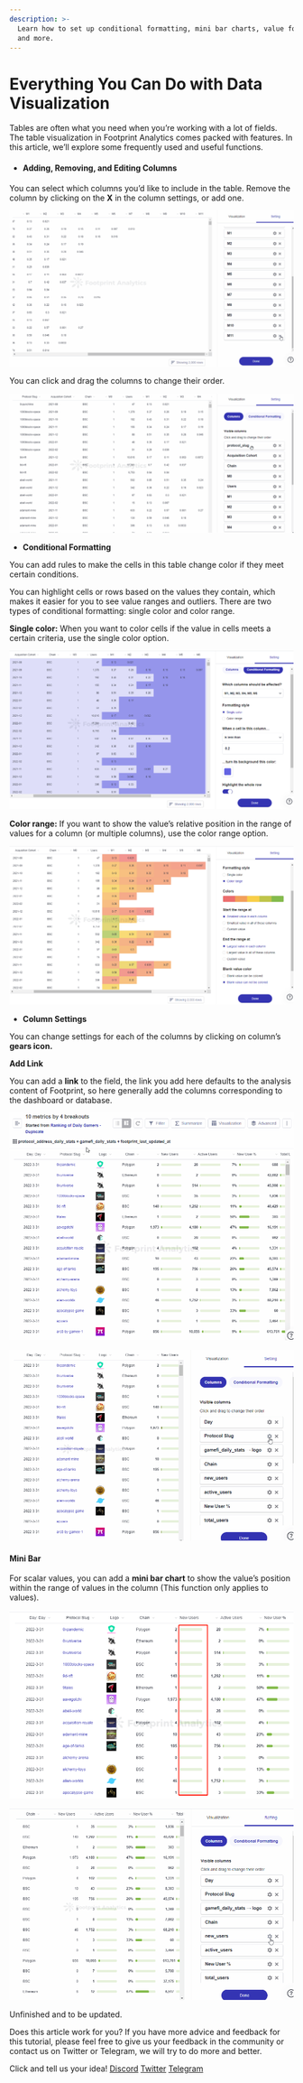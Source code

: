 ```yaml
---
description: >-
  Learn how to set up conditional formatting, mini bar charts, value formatting,
  and more.
---
```


# Everything You Can Do with Data Visualization

Tables are often what you need when you’re working with a lot of fields. The table visualization in Footprint Analytics comes packed with features. In this article, we’ll explore some frequently used and useful functions.

* #### **Adding, Removing, and Editing Columns** <a href="#_jd3lygjvwg0e" id="_jd3lygjvwg0e"></a>

You can select which columns you’d like to include in the table. Remove the column by clicking on the **X** in the column settings, or add one.

![](<../../.gitbook/assets/0 (5)>)

You can click and drag the columns to change their order.

![](<../../.gitbook/assets/1 (4) (1)>)

* **Conditional Formatting**

You can add rules to make the cells in this table change color if they meet certain conditions.

You can highlight cells or rows based on the values they contain, which makes it easier for you to see value ranges and outliers. There are two types of conditional formatting: single color and color range.

**Single color:** When you want to color cells if the value in cells meets a certain criteria, use the single color option.

![](<../../.gitbook/assets/2 (3)>)

**Color range:** If you want to show the value’s relative position in the range of values for a column (or multiple columns), use the color range option.

![](<../../.gitbook/assets/3 (3)>)

* **Column Settings**

You can change settings for each of the columns by clicking on column’s **gears icon.**

**Add Link**

You can add a **link** to the field, the link you add here defaults to the analysis content of Footprint, so here generally add the columns corresponding to the dashboard or database.

![](<../../.gitbook/assets/4 (5) (1)>)

![](<../../.gitbook/assets/5 (1) (1)>)

#### **Mini Bar** <a href="#_iwffkaye5oyt" id="_iwffkaye5oyt"></a>

For scalar values, you can add a **mini bar chart** to show the value’s position within the range of values in the column (This function only applies to values).

![](<../../.gitbook/assets/6 (3)>)

![](<../../.gitbook/assets/7 (1) (1)>)

Unfinished and to be updated.

Does this article work for you? If you have more advice and feedback for this tutorial, please feel free to give us your feedback in the community or contact us on Twitter or Telegram, we will try to do more and better.&#x20;

Click and tell us your idea! [Discord](https://discord.com/invite/3HYaR6USM7) [Twitter](https://twitter.com/Footprint\_DeFi) [Telegram](https://t.me/joinchat/4-ocuURAr2thODFh)
